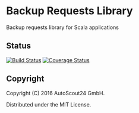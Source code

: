 # Backup Requests Library

Backup requests library for Scala applications

## Status

[![Build Status](https://travis-ci.org/AutoScout24/backup-requests.svg)](https://travis-ci.org/AutoScout24/backup-requests)
[![Coverage Status](https://coveralls.io/repos/AutoScout24/backup-requests/badge.svg)](https://coveralls.io/r/AutoScout24/backup-requests)

## Copyright

Copyright (C) 2016 AutoScout24 GmbH.

Distributed under the MIT License.